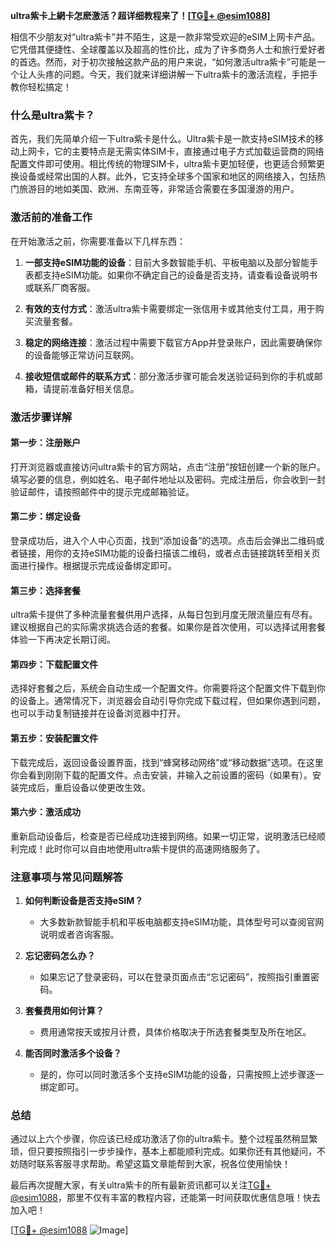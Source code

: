 **ultra紫卡上網卡怎麽激活？超详细教程来了！[[TG💪+ @esim1088](https://t.me/s/esim1088)]**

相信不少朋友对“ultra紫卡”并不陌生，这是一款非常受欢迎的eSIM上网卡产品。它凭借其便捷性、全球覆盖以及超高的性价比，成为了许多商务人士和旅行爱好者的首选。然而，对于初次接触这款产品的用户来说，“如何激活ultra紫卡”可能是一个让人头疼的问题。今天，我们就来详细讲解一下ultra紫卡的激活流程，手把手教你轻松搞定！

### 什么是ultra紫卡？

首先，我们先简单介绍一下ultra紫卡是什么。Ultra紫卡是一款支持eSIM技术的移动上网卡，它的主要特点是无需实体SIM卡，直接通过电子方式加载运营商的网络配置文件即可使用。相比传统的物理SIM卡，ultra紫卡更加轻便，也更适合频繁更换设备或经常出国的人群。此外，它支持全球多个国家和地区的网络接入，包括热门旅游目的地如美国、欧洲、东南亚等，非常适合需要在多国漫游的用户。

### 激活前的准备工作

在开始激活之前，你需要准备以下几样东西：

1. **一部支持eSIM功能的设备**：目前大多数智能手机、平板电脑以及部分智能手表都支持eSIM功能。如果你不确定自己的设备是否支持，请查看设备说明书或联系厂商客服。
   
2. **有效的支付方式**：激活ultra紫卡需要绑定一张信用卡或其他支付工具，用于购买流量套餐。

3. **稳定的网络连接**：激活过程中需要下载官方App并登录账户，因此需要确保你的设备能够正常访问互联网。

4. **接收短信或邮件的联系方式**：部分激活步骤可能会发送验证码到你的手机或邮箱，请提前准备好相关信息。

### 激活步骤详解

#### 第一步：注册账户
打开浏览器或直接访问ultra紫卡的官方网站，点击“注册”按钮创建一个新的账户。填写必要的信息，例如姓名、电子邮件地址以及密码。完成注册后，你会收到一封验证邮件，请按照邮件中的提示完成邮箱验证。

#### 第二步：绑定设备
登录成功后，进入个人中心页面，找到“添加设备”的选项。点击后会弹出二维码或者链接，用你的支持eSIM功能的设备扫描该二维码，或者点击链接跳转至相关页面进行操作。根据提示完成设备绑定即可。

#### 第三步：选择套餐
ultra紫卡提供了多种流量套餐供用户选择，从每日包到月度无限流量应有尽有。建议根据自己的实际需求挑选合适的套餐。如果你是首次使用，可以选择试用套餐体验一下再决定长期订阅。

#### 第四步：下载配置文件
选择好套餐之后，系统会自动生成一个配置文件。你需要将这个配置文件下载到你的设备上。通常情况下，浏览器会自动引导你完成下载过程，但如果你遇到问题，也可以手动复制链接并在设备浏览器中打开。

#### 第五步：安装配置文件
下载完成后，返回设备设置界面，找到“蜂窝移动网络”或“移动数据”选项。在这里你会看到刚刚下载的配置文件。点击安装，并输入之前设置的密码（如果有）。安装完成后，重启设备以使更改生效。

#### 第六步：激活成功
重新启动设备后，检查是否已经成功连接到网络。如果一切正常，说明激活已经顺利完成！此时你可以自由地使用ultra紫卡提供的高速网络服务了。

### 注意事项与常见问题解答

1. **如何判断设备是否支持eSIM？**
   - 大多数新款智能手机和平板电脑都支持eSIM功能，具体型号可以查阅官网说明或者咨询客服。

2. **忘记密码怎么办？**
   - 如果忘记了登录密码，可以在登录页面点击“忘记密码”，按照指引重置密码。

3. **套餐费用如何计算？**
   - 费用通常按天或按月计费，具体价格取决于所选套餐类型及所在地区。

4. **能否同时激活多个设备？**
   - 是的，你可以同时激活多个支持eSIM功能的设备，只需按照上述步骤逐一绑定即可。

### 总结

通过以上六个步骤，你应该已经成功激活了你的ultra紫卡。整个过程虽然稍显繁琐，但只要按照指引一步步操作，基本上都能顺利完成。如果你还有其他疑问，不妨随时联系客服寻求帮助。希望这篇文章能帮到大家，祝各位使用愉快！

最后再次提醒大家，有关ultra紫卡的所有最新资讯都可以关注[TG💪+ @esim1088](https://t.me/s/esim1088)，那里不仅有丰富的教程内容，还能第一时间获取优惠信息哦！快去加入吧！

[[TG💪+ @esim1088](https://t.me/s/esim1088) ![Image](https://i.postimg.cc/4NQfJmqS/Snipaste-2025-05-13-00-14-12.png)]